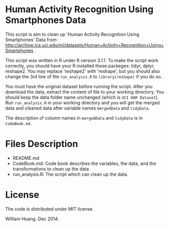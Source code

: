 Human Activity Recognition Using Smartphones Data 
=======

This script is aim to clean up 'Human Activity Recognition Using Smartphones' Data from http://archive.ics.uci.edu/ml/datasets/Human+Activity+Recognition+Using+Smartphones . 

This script was written in R under R version 3.1.1. To make the script work correctly, you should have your R installed these packeges: tidyr, dplyr, reshape2. You may replace 'reshape2' with 'reshape', but you should also change the 3rd line of file `run_analysis.R` to `library(reshape)` if you do so.

You must have the original dataset before running the script. After you download the data, extract the content of file to your working directory. You should keep the data folder name unchanged (which is `UCI HAR Dataset`). Run `run_analysis.R` in your working directory and you will get the merged data and cleaned data after variable names `mergedData` and `tidyData`.

The description of column names in `mergedData` and `tidyData` is in `CodeBook.md`.

# Files Description

- README.md
- CodeBook.md: Code book describes the variables, the data, and the transformations to clean up the data.
- run_analysis.R: The script which can clean up the data.

# License

The code is distributed under MIT license. 

William Huang. Dec 2014.
